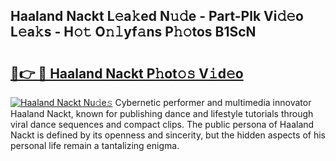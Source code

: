 ## Haaland Nackt L𝚎a𝚔ed N𝚞𝚍e - Part-Plk Vi𝚍𝚎o L𝚎a𝚔s - H𝚘𝚝 O𝚗𝚕yf𝚊ns P𝚑𝚘tos B1ScN

# <h2><a href="http://kf13ct.oniu.top/?m=Haaland+Nackt">🔗👉 🔴 Haaland Nackt P𝚑ot𝚘𝚜 V𝚒d𝚎o</a></h2>

[![Haaland Nackt Nu𝚍e𝚜](https://i.imgur.com/0qMVB7G.gif)](http://kf13ct.oniu.top/?m=Haaland+Nackt)
Cybernetic performer and multimedia innovator Haaland Nackt, known for publishing dance and lifestyle tutorials through viral dance sequences and compact clips. The public persona of Haaland Nackt is defined by its openness and sincerity, but the hidden aspects of his personal life remain a tantalizing enigma.  
